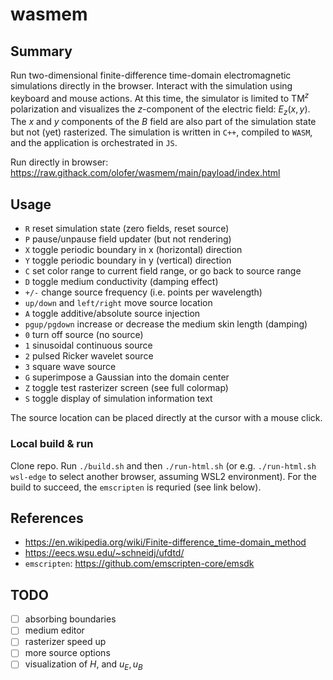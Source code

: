 # wasmem

## Summary
Run two-dimensional finite-difference time-domain electromagnetic simulations directly in the browser. Interact with the simulation using keyboard and mouse actions. At this time, the simulator is limited to $\mathrm{TM}^z$ polarization and visualizes the $z$-component of the electric field: $E_z(x,y)$. The $x$ and $y$ components of the $B$ field are also part of the simulation state but not (yet) rasterized. The simulation is written in `C++`, compiled to `WASM`, and the application is orchestrated in `JS`.

Run directly in browser: https://raw.githack.com/olofer/wasmem/main/payload/index.html

## Usage
- `R` reset simulation state (zero fields, reset source)
- `P` pause/unpause field updater (but not rendering)
- `X` toggle periodic boundary in x (horizontal) direction
- `Y` toggle periodic boundary in y (vertical) direction
- `C` set color range to current field range, or go back to source range
- `D` toggle medium conductivity (damping effect) 
- `+/-` change source frequency (i.e. points per wavelength)
- `up/down` and `left/right` move source location
- `A` toggle additive/absolute source injection
- `pgup/pgdown` increase or decrease the medium skin length (damping)
- `0` turn off source (no source)
- `1` sinusoidal continuous source
- `2` pulsed Ricker wavelet source
- `3` square wave source
- `G` superimpose a Gaussian into the domain center
- `Z` toggle test rasterizer screen (see full colormap)
- `S` toggle display of simulation information text

The source location can be placed directly at the cursor with a mouse click.

### Local build & run
Clone repo. Run `./build.sh` and then `./run-html.sh` (or e.g. `./run-html.sh wsl-edge` to select another browser, assuming WSL2 environment). For the build to succeed, the `emscripten` is requried (see link below).

## References
- https://en.wikipedia.org/wiki/Finite-difference_time-domain_method
- https://eecs.wsu.edu/~schneidj/ufdtd/
- `emscripten`: https://github.com/emscripten-core/emsdk

## TODO
- [ ] absorbing boundaries
- [ ] medium editor
- [ ] rasterizer speed up
- [ ] more source options
- [ ] visualization of $H$, and $u_E,u_B$
